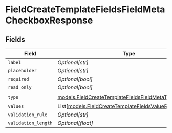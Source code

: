 # FieldCreateTemplateFieldsFieldMetaCheckboxResponse


## Fields

| Field                                                                                                                | Type                                                                                                                 | Required                                                                                                             | Description                                                                                                          |
| -------------------------------------------------------------------------------------------------------------------- | -------------------------------------------------------------------------------------------------------------------- | -------------------------------------------------------------------------------------------------------------------- | -------------------------------------------------------------------------------------------------------------------- |
| `label`                                                                                                              | *Optional[str]*                                                                                                      | :heavy_minus_sign:                                                                                                   | N/A                                                                                                                  |
| `placeholder`                                                                                                        | *Optional[str]*                                                                                                      | :heavy_minus_sign:                                                                                                   | N/A                                                                                                                  |
| `required`                                                                                                           | *Optional[bool]*                                                                                                     | :heavy_minus_sign:                                                                                                   | N/A                                                                                                                  |
| `read_only`                                                                                                          | *Optional[bool]*                                                                                                     | :heavy_minus_sign:                                                                                                   | N/A                                                                                                                  |
| `type`                                                                                                               | [models.FieldCreateTemplateFieldsFieldMetaTypeCheckbox](../models/fieldcreatetemplatefieldsfieldmetatypecheckbox.md) | :heavy_check_mark:                                                                                                   | N/A                                                                                                                  |
| `values`                                                                                                             | List[[models.FieldCreateTemplateFieldsValueResponse2](../models/fieldcreatetemplatefieldsvalueresponse2.md)]         | :heavy_minus_sign:                                                                                                   | N/A                                                                                                                  |
| `validation_rule`                                                                                                    | *Optional[str]*                                                                                                      | :heavy_minus_sign:                                                                                                   | N/A                                                                                                                  |
| `validation_length`                                                                                                  | *Optional[float]*                                                                                                    | :heavy_minus_sign:                                                                                                   | N/A                                                                                                                  |